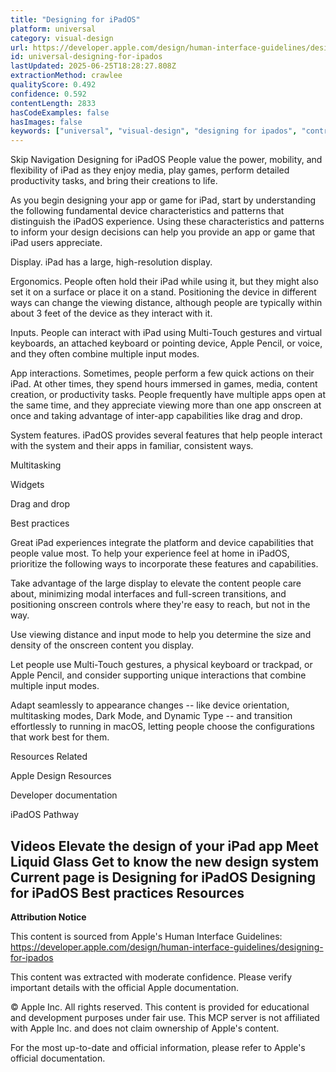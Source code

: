```yaml
---
title: "Designing for iPadOS"
platform: universal
category: visual-design
url: https://developer.apple.com/design/human-interface-guidelines/designing-for-ipados
id: universal-designing-for-ipados
lastUpdated: 2025-06-25T18:28:27.808Z
extractionMethod: crawlee
qualityScore: 0.492
confidence: 0.592
contentLength: 2833
hasCodeExamples: false
hasImages: false
keywords: ["universal", "visual-design", "designing for ipados", "controls", "design", "gestures", "input", "interface", "navigation", "system"]
---
```

Skip Navigation
Designing for iPadOS
People value the power, mobility, and flexibility of iPad as they enjoy media, play games, perform detailed productivity tasks, and bring their creations to life.

As you begin designing your app or game for iPad, start by understanding the following fundamental device characteristics and patterns that distinguish the iPadOS experience. Using these characteristics and patterns to inform your design decisions can help you provide an app or game that iPad users appreciate.

Display. iPad has a large, high-resolution display.

Ergonomics. People often hold their iPad while using it, but they might also set it on a surface or place it on a stand. Positioning the device in different ways can change the viewing distance, although people are typically within about 3 feet of the device as they interact with it.

Inputs. People can interact with iPad using Multi-Touch gestures and virtual keyboards, an attached keyboard or pointing device, Apple Pencil, or voice, and they often combine multiple input modes.

App interactions. Sometimes, people perform a few quick actions on their iPad. At other times, they spend hours immersed in games, media, content creation, or productivity tasks. People frequently have multiple apps open at the same time, and they appreciate viewing more than one app onscreen at once and taking advantage of inter-app capabilities like drag and drop.

System features. iPadOS provides several features that help people interact with the system and their apps in familiar, consistent ways.

Multitasking

Widgets

Drag and drop

Best practices

Great iPad experiences integrate the platform and device capabilities that people value most. To help your experience feel at home in iPadOS, prioritize the following ways to incorporate these features and capabilities.

Take advantage of the large display to elevate the content people care about, minimizing modal interfaces and full-screen transitions, and positioning onscreen controls where they're easy to reach, but not in the way.

Use viewing distance and input mode to help you determine the size and density of the onscreen content you display.

Let people use Multi-Touch gestures, a physical keyboard or trackpad, or Apple Pencil, and consider supporting unique interactions that combine multiple input modes.

Adapt seamlessly to appearance changes -- like device orientation, multitasking modes, Dark Mode, and Dynamic Type -- and transition effortlessly to running in macOS, letting people choose the configurations that work best for them.

Resources
Related

Apple Design Resources

Developer documentation

iPadOS Pathway

Videos
Elevate the design of your iPad app
Meet Liquid Glass
Get to know the new design system
Current page is Designing for iPadOS
Designing for iPadOS
Best practices
Resources
---

**Attribution Notice**

This content is sourced from Apple's Human Interface Guidelines: https://developer.apple.com/design/human-interface-guidelines/designing-for-ipados

This content was extracted with moderate confidence. Please verify important details with the official Apple documentation.

© Apple Inc. All rights reserved. This content is provided for educational and development purposes under fair use. This MCP server is not affiliated with Apple Inc. and does not claim ownership of Apple's content.

For the most up-to-date and official information, please refer to Apple's official documentation.
